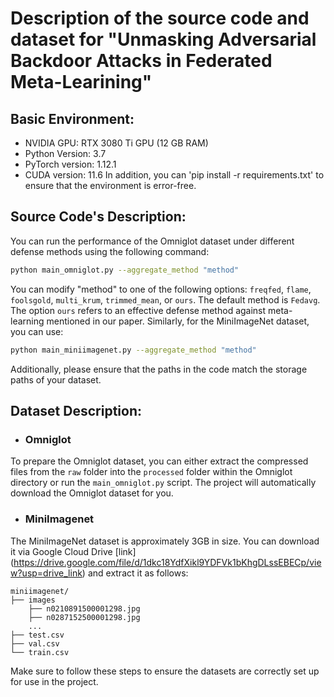 # Description of the source code and dataset for "Unmasking Adversarial Backdoor Attacks in Federated Meta-Learining"


## Basic Environment:
- NVIDIA GPU: RTX 3080 Ti GPU (12 GB RAM)
- Python Version: 3.7
- PyTorch version: 1.12.1
- CUDA version: 11.6
In addition, you can 'pip install -r requirements.txt' to ensure that the environment is error-free.

## Source Code's Description:

You can run the performance of the Omniglot dataset under different defense methods using the following command:

```bash
python main_omniglot.py --aggregate_method "method"
```

You can modify "method" to one of the following options: `freqfed`, `flame`, `foolsgold`, `multi_krum`, `trimmed_mean`, or `ours`. The default method is `Fedavg`. The option `ours` refers to an effective defense method against meta-learning mentioned in our paper.
Similarly, for the MiniImageNet dataset, you can use:

```bash
python main_miniimagenet.py --aggregate_method "method"
```

Additionally, please ensure that the paths in the code match the storage paths of your dataset.

## Dataset Description:

- ### Omniglot
To prepare the Omniglot dataset, you can either extract the compressed files from the `raw` folder into the `processed` folder within the Omniglot directory or run the `main_omniglot.py` script. The project will automatically download the Omniglot dataset for you.
- ### MiniImagenet
The MiniImageNet dataset is approximately 3GB in size. You can download it via Google Cloud Drive [link] (https://drive.google.com/file/d/1dkc18YdfXikl9YDFVk1bKhgDLssEBECp/view?usp=drive_link) and extract it as follows:
```shell
miniimagenet/
├── images
	├── n0210891500001298.jpg  
	├── n0287152500001298.jpg 
	...
├── test.csv
├── val.csv
└── train.csv
```
Make sure to follow these steps to ensure the datasets are correctly set up for use in the project.
